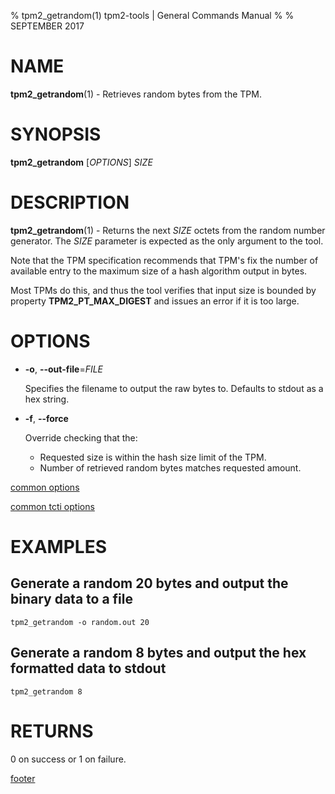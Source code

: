 % tpm2_getrandom(1) tpm2-tools | General Commands Manual
%
% SEPTEMBER 2017

# NAME

**tpm2_getrandom**(1) - Retrieves random bytes from the TPM.

# SYNOPSIS

**tpm2_getrandom** [*OPTIONS*] _SIZE_

# DESCRIPTION

**tpm2_getrandom**(1) - Returns the next _SIZE_ octets from the random number
generator. The _SIZE_ parameter is expected as the only argument to the tool.

Note that the TPM specification recommends that TPM's fix the number of 
available entry to the maximum size of a hash algorithm output in bytes. 

Most TPMs do this, and thus the tool verifies that input size is bounded by property 
**TPM2_PT_MAX_DIGEST** and issues an error if it is too large.

# OPTIONS

  * **-o**, **\--out-file**=_FILE_

    Specifies the filename to output the raw bytes to. Defaults to stdout as a hex
    string.

  * **-f**, **\--force**

    Override checking that the:
    - Requested size is within the hash size limit of the TPM.
    - Number of retrieved random bytes matches requested amount.

[common options](common/options.md)

[common tcti options](common/tcti.md)

# EXAMPLES

## Generate a random 20 bytes and output the binary data to a file
```
tpm2_getrandom -o random.out 20
```

## Generate a random 8 bytes and output the hex formatted data to stdout
```
tpm2_getrandom 8
```

# RETURNS

0 on success or 1 on failure.

[footer](common/footer.md)
